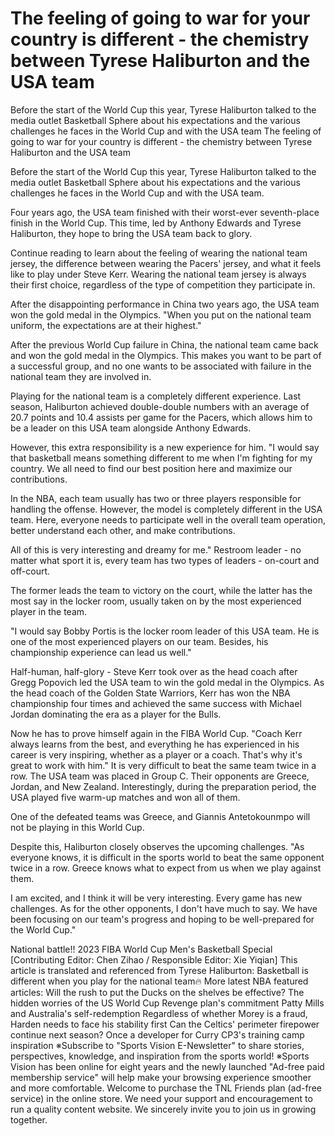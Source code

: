 # The feeling of going to war for your country is different - the chemistry between Tyrese Haliburton and the USA team

Before the start of the World Cup this year, Tyrese Haliburton talked to the media outlet Basketball Sphere about his expectations and the various challenges he faces in the World Cup and with the USA team 
 The feeling of going to war for your country is different - the chemistry between Tyrese Haliburton and the USA team

Before the start of the World Cup this year, Tyrese Haliburton talked to the media outlet Basketball Sphere about his expectations and the various challenges he faces in the World Cup and with the USA team.

Four years ago, the USA team finished with their worst-ever seventh-place finish in the World Cup. This time, led by Anthony Edwards and Tyrese Haliburton, they hope to bring the USA team back to glory.

Continue reading to learn about the feeling of wearing the national team jersey, the difference between wearing the Pacers' jersey, and what it feels like to play under Steve Kerr. Wearing the national team jersey is always their first choice, regardless of the type of competition they participate in.

After the disappointing performance in China two years ago, the USA team won the gold medal in the Olympics. "When you put on the national team uniform, the expectations are at their highest."

After the previous World Cup failure in China, the national team came back and won the gold medal in the Olympics. This makes you want to be part of a successful group, and no one wants to be associated with failure in the national team they are involved in.

Playing for the national team is a completely different experience. Last season, Haliburton achieved double-double numbers with an average of 20.7 points and 10.4 assists per game for the Pacers, which allows him to be a leader on this USA team alongside Anthony Edwards.

However, this extra responsibility is a new experience for him. "I would say that basketball means something different to me when I'm fighting for my country. We all need to find our best position here and maximize our contributions.

In the NBA, each team usually has two or three players responsible for handling the offense. However, the model is completely different in the USA team. Here, everyone needs to participate well in the overall team operation, better understand each other, and make contributions.

All of this is very interesting and dreamy for me." Restroom leader - no matter what sport it is, every team has two types of leaders - on-court and off-court.

The former leads the team to victory on the court, while the latter has the most say in the locker room, usually taken on by the most experienced player in the team.

"I would say Bobby Portis is the locker room leader of this USA team. He is one of the most experienced players on our team. Besides, his championship experience can lead us well."

Half-human, half-glory - Steve Kerr took over as the head coach after Gregg Popovich led the USA team to win the gold medal in the Olympics. As the head coach of the Golden State Warriors, Kerr has won the NBA championship four times and achieved the same success with Michael Jordan dominating the era as a player for the Bulls.

Now he has to prove himself again in the FIBA World Cup. "Coach Kerr always learns from the best, and everything he has experienced in his career is very inspiring, whether as a player or a coach. That's why it's great to work with him." It is very difficult to beat the same team twice in a row. The USA team was placed in Group C. Their opponents are Greece, Jordan, and New Zealand. Interestingly, during the preparation period, the USA played five warm-up matches and won all of them.

One of the defeated teams was Greece, and Giannis Antetokounmpo will not be playing in this World Cup.

Despite this, Haliburton closely observes the upcoming challenges. "As everyone knows, it is difficult in the sports world to beat the same opponent twice in a row. Greece knows what to expect from us when we play against them.

I am excited, and I think it will be very interesting. Every game has new challenges. As for the other opponents, I don't have much to say. We have been focusing on our team's progress and hoping to be well-prepared for the World Cup."

National battle!! 2023 FIBA World Cup Men's Basketball Special [Contributing Editor: Chen Zihao / Responsible Editor: Xie Yiqian] This article is translated and referenced from Tyrese Haliburton: Basketball is different when you play for the national team🔥 More latest NBA featured articles: Will the rush to put the Ducks on the shelves be effective? The hidden worries of the US World Cup Revenge plan's commitment Patty Mills and Australia's self-redemption Regardless of whether Morey is a fraud, Harden needs to face his stability first Can the Celtics' perimeter firepower continue next season? Once a developer for Curry CP3's training camp inspiration ※Subscribe to "Sports Vision E-Newsletter" to share stories, perspectives, knowledge, and inspiration from the sports world! ※Sports Vision has been online for eight years and the newly launched "Ad-free paid membership service" will help make your browsing experience smoother and more comfortable. Welcome to purchase the TNL Friends plan (ad-free service) in the online store. We need your support and encouragement to run a quality content website. We sincerely invite you to join us in growing together.